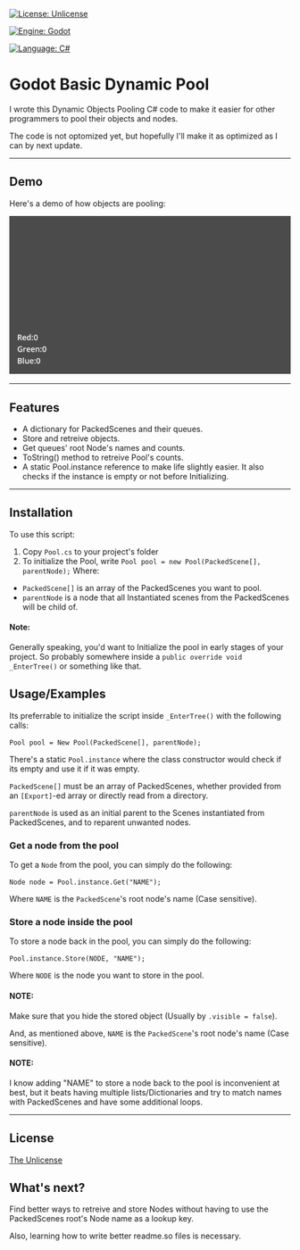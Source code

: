 

[![License: Unlicense](https://img.shields.io/badge/Unlicense-gray?style=for-the-badge&logo=Unlicense&color=gray)](http://unlicense.org/)

[![Engine: Godot](https://img.shields.io/badge/Godot-478CBF?style=for-the-badge&logo=GodotEngine&logoColor=white
)](https://godotengine.org)

[![Language: C#](https://img.shields.io/badge/C%23-239120?style=for-the-badge&logo=c-sharp&logoColor=white
)](https://learn.microsoft.com/en-us/dotnet/csharp/)


# Godot Basic Dynamic Pool

I wrote this Dynamic Objects Pooling C# code to make it easier for other programmers to pool their objects and nodes.

The code is not optomized yet, but hopefully I'll make it as optimized as I can by next update.

---
## Demo

Here's a demo of how objects are pooling:

![](https://github.com/q8geek/Godot-4-Basic-Dynamic-Pool/blob/main/demo.gif)

---
## Features

- A dictionary for PackedScenes and their queues.
- Store and retreive objects.
- Get queues' root Node's names and counts.
- ToString() method to retreive Pool's counts.
- A static Pool.instance reference to make life slightly easier. It also checks if the instance is empty or not before Initializing. 

---
## Installation

To use this script:

1. Copy `Pool.cs` to your project's folder
2. To initialize the Pool, write `Pool pool = new Pool(PackedScene[], parentNode);` Where:
* `PackedScene[]` is an array of the PackedScenes you want to pool.
* `parentNode` is a node that all Instantiated scenes from the PackedScenes will be child of.

#### Note:

Generally speaking, you'd want to Initialize the pool in early stages of your project. So probably somewhere inside a `public override void _EnterTree()` or something like that.


## Usage/Examples

Its preferrable to initialize the script inside `_EnterTree()` with the following calls:

```
Pool pool = New Pool(PackedScene[], parentNode);
```

There's a static `Pool.instance` where the class constructor would check if its empty and use it if it was empty.

`PackedScene[]` must be an array of PackedScenes, whether provided from an `[Export]`-ed array or directly read from a directory.

`parentNode` is used as an initial parent to the Scenes instantiated from PackedScenes, and to reparent unwanted nodes.


### Get a node from the pool
To get a `Node` from the pool, you can simply do the following:

```
Node node = Pool.instance.Get("NAME");
```

Where `NAME` is the `PackedScene`'s root node's name (Case sensitive).

### Store a node inside the pool
To store a node back in the pool, you can simply do the following:

```
Pool.instance.Store(NODE, "NAME");
```

Where `NODE` is the node you want to store in the pool.
#### NOTE: 
Make sure that you hide the stored object (Usually by `.visible = false`).


And, as mentioned above, `NAME` is the `PackedScene`'s root node's name (Case sensitive).

#### NOTE:

I know adding "NAME" to store a node back to the pool is inconvenient at best, but it beats having multiple lists/Dictionaries and try to match names with PackedScenes and have some additional loops.

---
## License

[The Unlicense](https://choosealicense.com/licenses/unlicense/)
## What's next?

Find better ways to retreive and store Nodes without having to use the PackedScenes root's Node name as a lookup key.

Also, learning how to write better readme.so files is necessary.